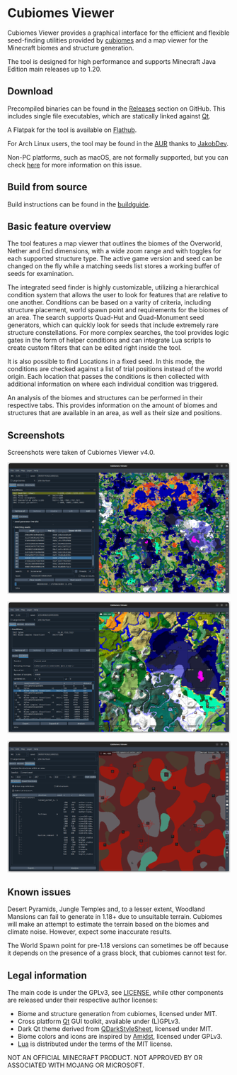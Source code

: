 # Cubiomes Viewer

Cubiomes Viewer provides a graphical interface for the efficient and flexible
seed-finding utilities provided by [cubiomes](https://github.com/Cubitect/cubiomes)
and a map viewer for the Minecraft biomes and structure generation.

The tool is designed for high performance and supports Minecraft Java Edition
main releases up to 1.20.


## Download

Precompiled binaries can be found in the [Releases](https://github.com/Cubitect/cubiomes-viewer/releases)
section on GitHub. This includes single file executables, which are statically
linked against [Qt](https://www.qt.io).

A Flatpak for the tool is available on
[Flathub](https://flathub.org/apps/details/com.github.cubitect.cubiomes-viewer).

For Arch Linux users, the tool may be found in the
[AUR](https://aur.archlinux.org/packages/cubiomes-viewer) thanks to
[JakobDev](https://github.com/JakobDev).

Non-PC platforms, such as macOS, are not formally supported, but you can check
[here](https://github.com/Cubitect/cubiomes-viewer/issues/107) for more
information on this issue.


## Build from source

Build instructions can be found in the [buildguide](buildguide.md).


## Basic feature overview

The tool features a map viewer that outlines the biomes of the Overworld,
Nether and End dimensions, with a wide zoom range and with toggles for each
supported structure type. The active game version and seed can be changed
on the fly while a matching seeds list stores a working buffer of seeds for
examination.

The integrated seed finder is highly customizable, utilizing a hierarchical
condition system that allows the user to look for features that are relative to
one another. Conditions can be based on a varity of criteria, including
structure placement, world spawn point and requirements for the biomes of an
area. The search supports Quad-Hut and Quad-Monument seed generators, which can
quickly look for seeds that include extremely rare structure constellations.
For more complex searches, the tool provides logic gates in the form of helper
conditions and can integrate Lua scripts to create custom filters that can be
edited right inside the tool.

It is also possible to find Locations in a fixed seed. In this mode, the 
conditions are checked against a list of trial positions instead of the
world origin. Each location that passes the conditions is then collected
with additional information on where each individual condition was triggered.

An analysis of the biomes and structures can be performed in their respective
tabs. This provides information on the amount of biomes and structures that
are available in an area, as well as their size and positions.


## Screenshots

Screenshots were taken of Cubiomes Viewer v4.0.

![seeds](etc/screenshot_seeds-fs8.png
"Searching for a quad-hut near a stronghold with a good biome variety")

![locations](etc/screenshot_locations-fs8.png
"Locations in a given seed while viewing the world's height map")

![structures](etc/screenshot_structures-fs8.png
"Examining structures in the nether")


## Known issues

Desert Pyramids, Jungle Temples and, to a lesser extent, Woodland Mansions can
fail to generate in 1.18+ due to unsuitable terrain. Cubiomes will make an
attempt to estimate the terrain based on the biomes and climate noise. However,
expect some inaccurate results.

The World Spawn point for pre-1.18 versions can sometimes be off because it
depends on the presence of a grass block, that cubiomes cannot test for.


## Legal information

The main code is under the GPLv3, see [LICENSE](LICENSE), while other
components are released under their respective author licenses:

- Biome and structure generation from cubiomes, licensed under MIT.
- Cross platform [Qt](https://www.qt.io/licensing) GUI toolkit, available under (L)GPLv3.
- Dark Qt theme derived from [QDarkStyleSheet](https://github.com/ColinDuquesnoy/QDarkStyleSheet), licensed under MIT.
- Biome colors and icons are inspired by [Amidst](https://github.com/toolbox4minecraft/amidst), licensed under GPLv3.
- [Lua](https://www.lua.org/license.html) is distributed under the terms of the MIT license.

NOT AN OFFICIAL MINECRAFT PRODUCT.
NOT APPROVED BY OR ASSOCIATED WITH MOJANG OR MICROSOFT.


